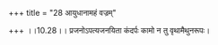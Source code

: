 +++
title = "28 आयुधानामहं वज्रम्"

+++
।।10.28।। प्रजनोऽपत्यजनयिता कंदर्पः कामो न तु वृथामैथुनरूपः।
